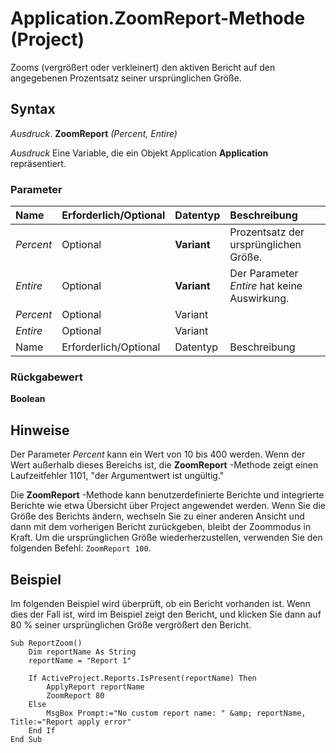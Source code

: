 
# Application.ZoomReport-Methode (Project)
Zooms (vergrößert oder verkleinert) den aktiven Bericht auf den angegebenen Prozentsatz seiner ursprünglichen Größe.

## Syntax

 _Ausdruck_. **ZoomReport** _(Percent,_ _Entire)_

 _Ausdruck_ Eine Variable, die ein Objekt Application **Application** repräsentiert.


### Parameter



|**Name**|**Erforderlich/Optional**|**Datentyp**|**Beschreibung**|
|:-----|:-----|:-----|:-----|
| _Percent_|Optional|**Variant**|Prozentsatz der ursprünglichen Größe.|
| _Entire_|Optional|**Variant**|Der Parameter  _Entire_ hat keine Auswirkung.|
| _Percent_|Optional|Variant||
| _Entire_|Optional|Variant||
|Name|Erforderlich/Optional|Datentyp|Beschreibung|

### Rückgabewert

 **Boolean**


## Hinweise

Der Parameter  _Percent_ kann ein Wert von 10 bis 400 werden. Wenn der Wert außerhalb dieses Bereichs ist, die **ZoomReport** -Methode zeigt einen Laufzeitfehler 1101, "der Argumentwert ist ungültig."

Die  **ZoomReport** -Methode kann benutzerdefinierte Berichte und integrierte Berichte wie etwa Übersicht über Project angewendet werden. Wenn Sie die Größe des Berichts ändern, wechseln Sie zu einer anderen Ansicht und dann mit dem vorherigen Bericht zurückgeben, bleibt der Zoommodus in Kraft. Um die ursprünglichen Größe wiederherzustellen, verwenden Sie den folgenden Befehl: `ZoomReport 100`.


## Beispiel

Im folgenden Beispiel wird überprüft, ob ein Bericht vorhanden ist. Wenn dies der Fall ist, wird im Beispiel zeigt den Bericht, und klicken Sie dann auf 80 % seiner ursprünglichen Größe vergrößert den Bericht.


```
Sub ReportZoom()
    Dim reportName As String
    reportName = "Report 1"
    
    If ActiveProject.Reports.IsPresent(reportName) Then
        ApplyReport reportName
        ZoomReport 80
    Else
        MsgBox Prompt:="No custom report name: " &amp; reportName, Title:="Report apply error"
    End If
End Sub
```

